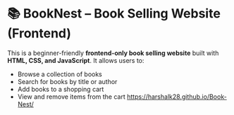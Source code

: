 # 📚 BookNest – Book Selling Website (Frontend)

This is a beginner-friendly **frontend-only book selling website** built with **HTML, CSS, and JavaScript**. It allows users to:

- Browse a collection of books
- Search for books by title or author
- Add books to a shopping cart
- View and remove items from the cart
https://harshalk28.github.io/Book-Nest/

